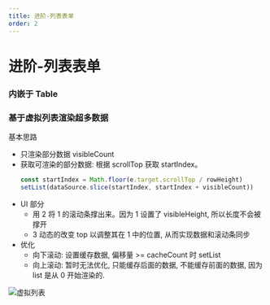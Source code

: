 ```yaml
---
title: 进阶-列表表单
order: 2
---
```


# 进阶-列表表单


<code src="./demo/list-form/demo1.tsx"></code>


### 内嵌于 Table
<code src="./demo/list-form/demo2.tsx"></code>


### 基于虚拟列表渲染超多数据
<code src="./demo/list-form/demo3.tsx"></code>

基本思路
- 只渲染部分数据 visibleCount
- 获取可渲染的部分数据: 根据 scrollTop 获取 startIndex。
  ```typescript
  const startIndex = Math.floor(e.target.scrollTop / rowHeight)
  setList(dataSource.slice(startIndex, startIndex + visibleCount))
  ```
- UI 部分
  - 用 2 将 1 的滚动条撑出来。因为 1 设置了 visibleHeight, 所以长度不会被撑开
  - 3 动态的改变 top 以调整其在 1 中的位置, 从而实现数据和滚动条同步
- 优化
  - 向下滚动: 设置缓存数据, 偏移量 >= cacheCount 时 setList
  - 向上滚动: 暂时无法优化, 只能缓存后面的数据, 不能缓存前面的数据, 因为 list 是从 0 开始渲染的.

![虚拟列表](https://form.daphnis.love/virtualList.png)
